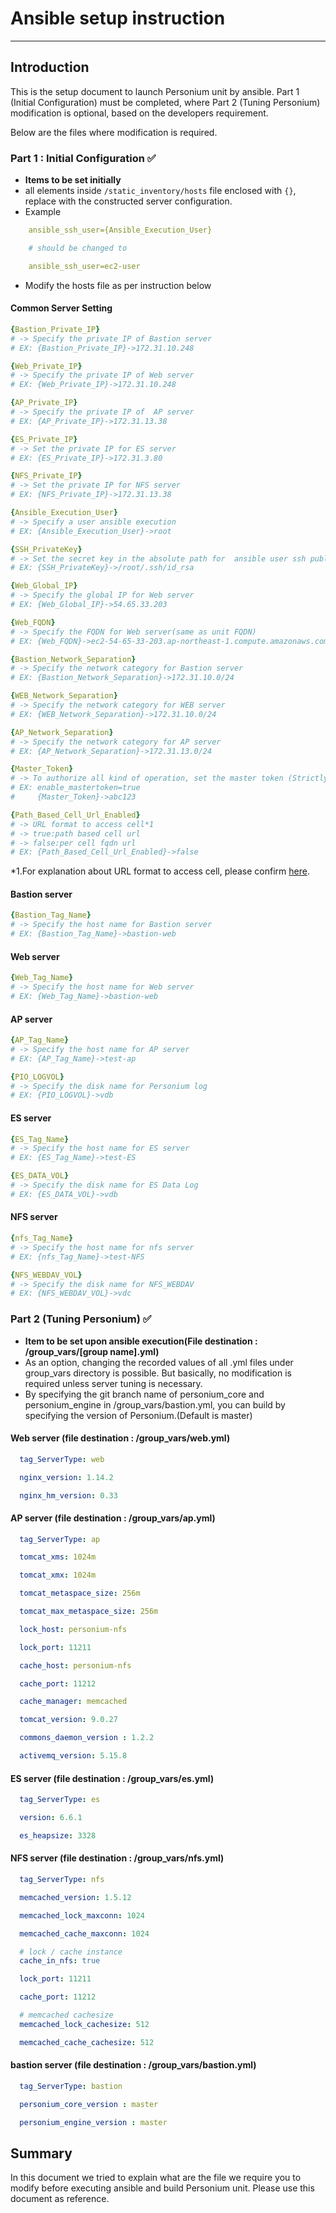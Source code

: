 # Ansible setup instruction

-------------------------------------------------

## Introduction

This is the setup document to launch Personium unit by ansible. Part 1 (Initial Configuration) must be completed, where Part 2 (Tuning Personium) modification is optional, based on the developers requirement.

Below are the files where modification is required.


### Part 1 : Initial Configuration :white_check_mark:

* **Items to be set initially**
* all elements inside `/static_inventory/hosts` file enclosed with `{}`, replace with the constructed server configuration.
* Example

```yaml
    ansible_ssh_user={Ansible_Execution_User}

    # should be changed to

    ansible_ssh_user=ec2-user
```

* Modify the hosts file as per instruction below

#### Common Server Setting

```yaml
{Bastion_Private_IP}
# -> Specify the private IP of Bastion server
# EX: {Bastion_Private_IP}->172.31.10.248

{Web_Private_IP}
# -> Specify the private IP of Web server
# EX: {Web_Private_IP}->172.31.10.248

{AP_Private_IP}
# -> Specify the private IP of  AP server
# EX: {AP_Private_IP}->172.31.13.38

{ES_Private_IP}
# -> Set the private IP for ES server
# EX: {ES_Private_IP}->172.31.3.80

{NFS_Private_IP}
# -> Set the private IP for NFS server
# EX: {NFS_Private_IP}->172.31.13.38

{Ansible_Execution_User}
# -> Specify a user ansible execution
# EX: {Ansible_Execution_User}->root

{SSH_PrivateKey}
# -> Set the secret key in the absolute path for  ansible user ssh public key authentication
# EX: {SSH_PrivateKey}->/root/.ssh/id_rsa

{Web_Global_IP}
# -> Specify the global IP for Web server
# EX: {Web_Global_IP}->54.65.33.203

{Web_FQDN}
# -> Specify the FQDN for Web server(same as unit FQDN)
# EX: {Web_FQDN}->ec2-54-65-33-203.ap-northeast-1.compute.amazonaws.com

{Bastion_Network_Separation}
# -> Specify the network category for Bastion server
# EX: {Bastion_Network_Separation}->172.31.10.0/24

{WEB_Network_Separation}
# -> Specify the network category for WEB server
# EX: {WEB_Network_Separation}->172.31.10.0/24

{AP_Network_Separation}
# -> Specify the network category for AP server
# EX: {AP_Network_Separation}->172.31.13.0/24

{Master_Token}
# -> To authorize all kind of operation, set the master token (Strictly managed)
# EX: enable_mastertoken=true
#     {Master_Token}->abc123

{Path_Based_Cell_Url_Enabled}
# -> URL format to access cell*1
# -> true:path based cell url
# -> false:per cell fqdn url
# EX: {Path_Based_Cell_Url_Enabled}->false
```

*1.For explanation about URL format to access cell, please confirm [here](https://personium.io/docs/ja/server-operator/setup_percell.html).

#### Bastion server

```yaml
{Bastion_Tag_Name}
# -> Specify the host name for Bastion server
# EX: {Bastion_Tag_Name}->bastion-web
```

#### Web server

```yaml
{Web_Tag_Name}
# -> Specify the host name for Web server
# EX: {Web_Tag_Name}->bastion-web
```

#### AP server

```yaml
{AP_Tag_Name}
# -> Specify the host name for AP server
# EX: {AP_Tag_Name}->test-ap

{PIO_LOGVOL}
# -> Specify the disk name for Personium log
# EX: {PIO_LOGVOL}->vdb
```

#### ES server

```yaml
{ES_Tag_Name}
# -> Specify the host name for ES server
# EX: {ES_Tag_Name}->test-ES

{ES_DATA_VOL}
# -> Specify the disk name for ES Data Log
# EX: {ES_DATA_VOL}->vdb
```

#### NFS server

```yaml
{nfs_Tag_Name}
# -> Specify the host name for nfs server
# EX: {nfs_Tag_Name}->test-NFS

{NFS_WEBDAV_VOL}
# -> Specify the disk name for NFS_WEBDAV
# EX: {NFS_WEBDAV_VOL}->vdc
```

### Part 2 (Tuning Personium) :white_check_mark:

* **Item to be set upon ansible execution(File destination : /group_vars/[group name].yml)**
* As an option, changing the recorded values of all .yml files under group_vars directory is possible. But basically, no modification is required unless server tuning is necessary.
* By specifying the git branch name of personium_core and personium_engine in /group_vars/bastion.yml, you can build by specifying the version of Personium.(Default is master)

#### Web server (file destination : /group_vars/web.yml)

```yaml
  tag_ServerType: web

  nginx_version: 1.14.2

  nginx_hm_version: 0.33
```

#### AP server (file destination : /group_vars/ap.yml)

```yaml
  tag_ServerType: ap

  tomcat_xms: 1024m

  tomcat_xmx: 1024m

  tomcat_metaspace_size: 256m

  tomcat_max_metaspace_size: 256m

  lock_host: personium-nfs

  lock_port: 11211

  cache_host: personium-nfs

  cache_port: 11212

  cache_manager: memcached

  tomcat_version: 9.0.27

  commons_daemon_version : 1.2.2

  activemq_version: 5.15.8
```

#### ES server (file destination : /group_vars/es.yml)

```yaml
  tag_ServerType: es

  version: 6.6.1

  es_heapsize: 3328
```

#### NFS server (file destination : /group_vars/nfs.yml)

```yaml
  tag_ServerType: nfs

  memcached_version: 1.5.12

  memcached_lock_maxconn: 1024

  memcached_cache_maxconn: 1024

  # lock / cache instance
  cache_in_nfs: true

  lock_port: 11211

  cache_port: 11212

  # memcached cachesize
  memcached_lock_cachesize: 512

  memcached_cache_cachesize: 512
```

#### bastion server (file destination : /group_vars/bastion.yml)

```yaml
  tag_ServerType: bastion

  personium_core_version : master

  personium_engine_version : master
```

## Summary

In this document we tried to explain what are the file we require you to modify before executing ansible and build Personium unit. Please use this document as reference.

